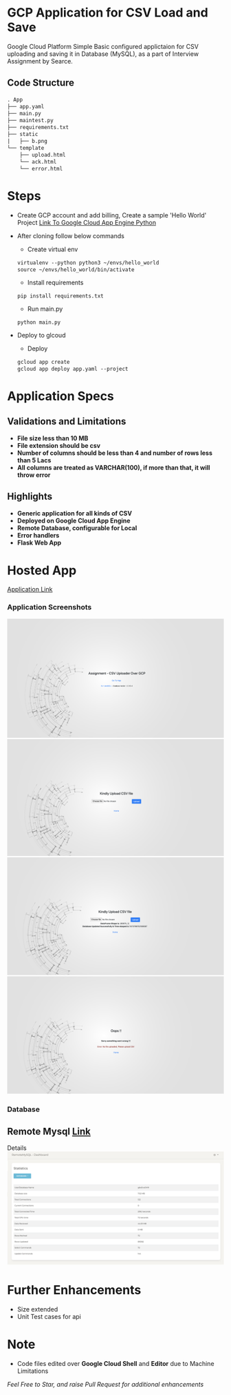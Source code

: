 # GCP Application for CSV Load and Save
Google Cloud Platform Simple Basic configured applictaion for CSV uploading and saving it in Database (MySQL), as a part of Interview Assignment by Searce.

## Code Structure

```
. App
├── app.yaml
├── main.py
├── maintest.py
├── requirements.txt
├── static
|   ├── b.png
└── template
    ├── upload.html
    └── ack.html
    └── error.html
```

# Steps
* Create GCP account and add billing, Create a sample 'Hello World' Project [Link To Google Cloud App Engine Python](https://cloud.google.com/appengine/docs/standard/python3/quickstart)

* After cloning follow below commands
  * Create virtual env
  ```
  virtualenv --python python3 ~/envs/hello_world
  source ~/envs/hello_world/bin/activate
  ```
  * Install requirements
  ```
  pip install requirements.txt
  ```
  * Run main.py
  ```
  python main.py
  ```
* Deploy to glcoud
  *  Deploy
  ```
  gcloud app create
  gcloud app deploy app.yaml --project
  ```
  
# Application Specs

## Validations and Limitations
* **File size less than 10 MB**
* **File extension should be csv**
* **Number of columns should be less than 4 and number of rows less than 5 Lacs**
* **All columns are treated as VARCHAR(100), if more than that, it will throw error**

## Highlights
* **Generic application for all kinds of CSV**
* **Deployed on Google Cloud App Engine**
* **Remote Database, configurable for Local**
* **Error handlers**
* **Flask Web App**

# Hosted App
[Application Link](https://proj-searce.appspot.com)

### Application Screenshots
![title](/screenshots/1.png)
![title](/screenshots/2.png)
![title](/screenshots/3.png)
![title](/screenshots/4.png)

### Database
## Remote Mysql [Link](https://remotemysql.com/)

Details
![title](/screenshots/db.png)

# Further Enhancements
* Size extended
* Unit Test cases for api

# Note
* Code files edited over **Google Cloud Shell** and **Editor** due to Machine Limitations

*Feel Free to Star, and raise Pull Request for additional enhancements*
